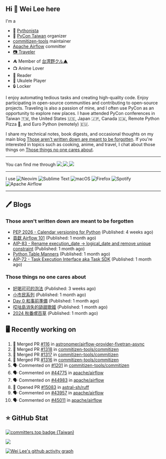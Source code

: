 ## Hi 👋 Wei Lee here

I'm a

* 🐍 [Pythonista](https://pycon-note.wei-lee.me/)
* 🐍 [PyCon Taiwan](https://tw.pycon.org/) organizer
* [commitizen-tools](https://github.com/commitizen-tools) maintainer
* [Apache Airflow](https://github.com/apache/airflow/) committer
* [📷 Traveler](https://travlog.wei-lee.me/)
* ⛺ Member of [台湾野クル▲](https://twitter.com/Taiwannokuru)
* 📺 Anime Lover
* 📖 Reader
* 🎵 Ukulele Player
* 🔒 Locker

I enjoy automating tedious tasks and creating high-quality code. Enjoy participating in open-source communities and contributing to open-source projects. Traveling is also a passion of mine, and I often use PyCon as an opportunity to explore new places. I have attended PyCon conferences in Taiwan 🇹🇼, the United States 🇺🇸, Japan 🇯🇵, Canada 🇨🇦, Remote Python Pizza 🍕, and Euro Python (remotely) 🇪🇺.

I share my technical notes, book digests, and occasional thoughts on my main blog [Those aren't written down are meant to be forgotten](https://blog.wei-lee.me/). If you're interested in topics such as cooking, anime, and travel, I chat about those things on [Those things no one cares about](https://travlog.wei-lee.me/).


---

<p align="left">
You can find me through
  <a href="https://in.linkedin.com/in/clleew" target="blank">
    <img src="https://img.shields.io/badge/LinkedIn-0077B5?style=for-the-badge&logo=linkedin&logoColor=white" />
  </a>
  <a href="https://twitter.com/clleew" target="blank">
    <img src="https://img.shields.io/badge/Twitter-1DA1F2?style=for-the-badge&logo=twitter&logoColor=white" />
  </a>
  <a href="https://github.com/Lee-W/" target="blank">
    <img src="https://img.shields.io/badge/GitHub-100000?style=for-the-badge&logo=github&logoColor=white" />
  </a>
</p>

---

I use ![Neovim](https://img.shields.io/badge/NeoVim-%2357A143.svg?&style=for-the-badge&logo=neovim&logoColor=white) ![Sublime Text](https://img.shields.io/badge/sublime_text-%23575757.svg?style=for-the-badge&logo=sublime-text&logoColor=important) ![macOS](https://img.shields.io/badge/mac%20os-000000?style=for-the-badge&logo=macos&logoColor=F0F0F0) ![Firefox](https://img.shields.io/badge/Firefox-FF7139?style=for-the-badge&logo=Firefox-Browser&logoColor=white) ![Spotify](https://img.shields.io/badge/Spotify-1ED760?style=for-the-badge&logo=spotify&logoColor=white) ![Apache Airflow](https://img.shields.io/badge/Apache%20Airflow-017CEE?style=for-the-badge&logo=Apache%20Airflow&logoColor=white)

---


## 🖊️ Blogs

### Those aren't written down are meant to be forgotten

* [PEP 2026 - Calendar versioning for Python](https://blog.wei-lee.me/posts/tech/2024/11/pep-2026) (Published: 4 weeks ago)
* [貢獻 Airflow 101](https://blog.wei-lee.me/posts/tech/2024/11/airflow-contribution-101) (Published: 1 month ago)
* [AIP-83 - Rename execution_date -&gt; logical_date and remove unique constraint](https://blog.wei-lee.me/posts/tech/2024/11/aip-83) (Published: 1 month ago)
* [Python Table Manners](https://blog.wei-lee.me/posts/tech/2024/11/python-table-manners-series-2024-2025-edition) (Published: 1 month ago)
* [AIP-72 - Task Execution Interface aka Task SDK](https://blog.wei-lee.me/posts/tech/2024/11/aip-72) (Published: 1 month ago)

### Those things no one cares about
 
 * [好喝可可的泡法](https://travlog.wei-lee.me/posts/cook/2024/11/tasty-cocoa) (Published: 3 weeks ago)
 * [小市民系列](https://travlog.wei-lee.me/posts/review/2024/11/Shoushimin) (Published: 1 month ago)
 * [Day 0 和事前準備](https://travlog.wei-lee.me/posts/travel/2024/11/2024-mt-fugi-biking-day-0) (Published: 1 month ago)
 * [哎咕島消失的舔甜歌姬](https://travlog.wei-lee.me/posts/review/2024/11/egumi-legacy) (Published: 1 month ago)
 * [2024 秋番嚐百草](https://travlog.wei-lee.me/posts/review/2024/11/what-i-will-watch-in-2024-fall) (Published: 1 month ago)

## 🖥️ Recently working on

1. 🎉 Merged PR [#116](https://github.com/astronomer/airflow-provider-fivetran-async/pull/116) in [astronomer/airflow-provider-fivetran-async](https://github.com/astronomer/airflow-provider-fivetran-async)
2. 🎉 Merged PR [#1318](https://github.com/commitizen-tools/commitizen/pull/1318) in [commitizen-tools/commitizen](https://github.com/commitizen-tools/commitizen)
3. 🎉 Merged PR [#1317](https://github.com/commitizen-tools/commitizen/pull/1317) in [commitizen-tools/commitizen](https://github.com/commitizen-tools/commitizen)
4. 🎉 Merged PR [#1316](https://github.com/commitizen-tools/commitizen/pull/1316) in [commitizen-tools/commitizen](https://github.com/commitizen-tools/commitizen)
5. 🗣 Commented on [#1201](https://github.com/commitizen-tools/commitizen/issues/1201#issuecomment-2561510449) in [commitizen-tools/commitizen](https://github.com/commitizen-tools/commitizen)
6. 🗣 Commented on [#44775](https://github.com/apache/airflow/issues/44775#issuecomment-2561495022) in [apache/airflow](https://github.com/apache/airflow)
7. 🗣 Commented on [#44983](https://github.com/apache/airflow/issues/44983#issuecomment-2561493132) in [apache/airflow](https://github.com/apache/airflow)
8. 💪 Opened PR [#15083](https://github.com/astral-sh/ruff/pull/15083) in [astral-sh/ruff](https://github.com/astral-sh/ruff)
9. 🗣 Commented on [#43957](https://github.com/apache/airflow/issues/43957#issuecomment-2556906135) in [apache/airflow](https://github.com/apache/airflow)
10. 🗣 Commented on [#45011](https://github.com/apache/airflow/pull/45011#issuecomment-2551555070) in [apache/airflow](https://github.com/apache/airflow)


## ⭐ GitHub Stat

[![committers.top badge (Taiwan)](https://user-badge.committers.top/taiwan_public/Lee-W.svg)](https://user-badge.committers.top/taiwan_public/Lee-W)

[![](https://github-readme-stats.vercel.app/api?username=Lee-W&show_icons=true&hide_title=true&cache_seconds=86400)](https://github.com/anuraghazra/github-readme-stats)

[![Wei Lee's github activity graph](https://github-readme-activity-graph.vercel.app/graph?username=Lee-W&theme=dracula)](https://github.com/ashutosh00710/github-readme-activity-graph)
